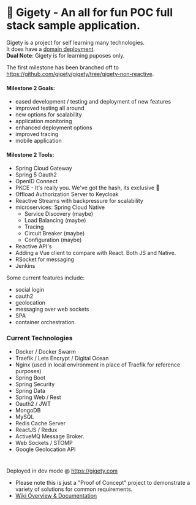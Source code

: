 
# 🐸 Gigety - An all for fun POC full stack sample application.

Gigety is a project for self learning many technologies.  
It does have a [domain deployment](https://gigety.com).  
**Dual Note**: Gigety is for learning puposes only.  

The first milestone has been branched off to https://github.com/gigety/gigety/tree/gigety-non-reactive.  

#### Milestone 2 Goals: 
* eased development / testing and deployment of new features
* improved testing all around 
* new options for scalability
* application monitoring
* enhanced deployment options
* improved tracing
* mobile application  


#### Milestone 2 Tools: 
* Spring Cloud Gateway 
* Spring 5 Oauth2
* OpenID Connect
* PKCE - It's really you. We've got the hash, its exclusive 🍬
* Offload Authorization Server to Keycloak
* Reactive Streams with backpressure for scalability
* microservices: Spring Cloud Native
  * Service Discovery (maybe)
  * Load Balancing (maybe)
  * Tracing 
  * Circuit Breaker (maybe)
  * Configuration (maybe)
* Reactive API's
* Adding a Vue client to compare with React. Both JS and Native.
* RSocket for messaging
* Jenkins

Some current features include:  
* social login
* oauth2 
* geolocation 
* messaging over web sockets
* SPA
* container orchestration.  

### Current Technologies 
* Docker / Docker Swarm
* Traefik / Lets Encrypt / Digital Ocean
* Nginx (used in local environment in place of Traefik for reference purposes)
* Spring Boot
* Spring Security
* Spring Data
* Spring Web / Rest
* Oauth2 / JWT
* MongoDB
* MySQL
* Redis Cache Server
* ReactJS / Redux
* ActiveMQ Message Broker. 
* Web Sockets / STOMP
* Google Geolocation API

#

Deployed in dev mode @ https://gigety.com 
* Please note this is just a "Proof of Concept" project to demonstrate a variety of solutions for common requirements.  
* [Wiki Overview & Documentation](https://github.com/gigety/gigety/wiki)


